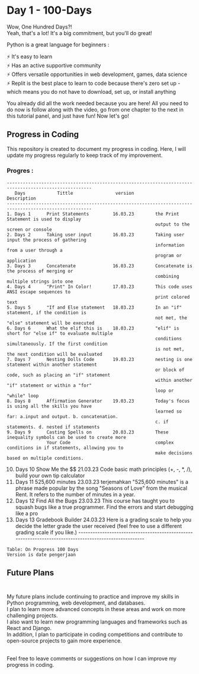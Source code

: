 
# Day 1 - 100-Days #

Wow, One Hundred Days?!<br/>
Yeah, that's a lot! It's a big commitment, but you'll do great!

Python is a great language for beginners :<br/>

   ⚡️ It's easy to learn<br/>
   ⚡️ Has an active supportive community<br/>
   ⚡️ Offers versatile opportunities in web development, games, data science<br/>
   ⚡️ Replit is the best place to learn to code because there's zero set up - which means you do not have to download, set up, or install anything<br/>

You already did all the work needed because you are here!
All you need to do now is follow along with the video, go from one chapter to the next in this tutorial panel, and just have fun! Now let's go!<br/>

## Progress in Coding<br/> ##
This repository is created to document my progress in coding.
Here, I will update my progress regularly to keep track of my improvement.

### Progres : <br/> ###

    ------------------------------------------------------------------------------------------------------
       Days            Tittle                version                      Description  
    ------------------------------------------------------------------------------------------------------
    1. Days 1      Print Statements         16.03.23        the Print Statement is used to display
                                                            output to the screen or console
    2. Days 2      Taking user input        16.03.23        Taking user input the process of gathering 
                                                            information from a user through a 
                                                            program or application
    3. Days 3      Concatenate              16.03.23        Concatenate is the process of merging or 
                                                            combining multiple strings into one          
    4. Days 4      "Print" In Color!        17.03.23        This code uses ANSI escape sequences to
                                                            print colored text                              
    5. Days 5      "If and Else statement   18.03.23        In an "if" statement, if the condition is
                                                            not met, the "else" statement will be executed
    6. Days 6      What the elif this is    18.03.23        "elif" is short for "else if" to evaluate multiple 
                                                            conditions simultaneously. If the first condition 
                                                            is not met, the next condition will be evaluated
    7. Days 7      Nesting Dolls Code       19.03.23        nesting is one statement within another statement 
                                                            or block of code, such as placing an "if" statement 
                                                            within another "if" statement or within a "for" 
                                                            loop or "while" loop
    8. Days 8      Affirmation Generator    19.03.23        Today's focus is using all the skills you have 
                                                            learned so far: a.input and output. b. concatenation.
                                                            c. if statements. d. nested if statements                                             
    9. Days 9      Casting Spells on        20.03.23        These inequality symbols can be used to create more 
                   Your Code                                complex conditions in if statements, allowing you to 
                                                            make decisions based on multiple conditions.
   10. Days 10     Show Me the $$           21.03.23        Code basic math principles (+, -, *, /), 
                                                            build your own tip calculator 
   11. Days 11     525,600 minutes          23.03.23        terjemahkan "525,600 minutes" is a phrase made popular 
                                                            by the song "Seasons of Love" from the musical Rent.
                                                            It refers to the number of minutes in a year.
   12. Days 12     Find All the Bugs        23.03.23        This course has taught you to squash bugs like a 
                                                            true programmer. Find the errors and start 
                                                            debugging like a pro
   13. Days 13     Gradebook Builder        24.03.23        Here is a grading scale to help you decide the letter 
                                                            grade the user received (feel free to use a different 
                                                            grading scale if you like.)
    ------------------------------------------------------------------------------------------------------

    Table: On Progress 100 Days
    Version is date pengerjaan


## Future Plans <br/><br/>
My future plans include continuing to practice and improve my skills in Python programming, web development, and databases. <br/>
I plan to learn more advanced concepts in these areas and work on more challenging projects. <br/>
I also want to learn new programming languages and frameworks such as React and Django.<br/>
In addition, I plan to participate in coding competitions and contribute to open-source projects to gain more experience.<br/><br/>

Feel free to leave comments or suggestions on how I can improve my progress in coding.
